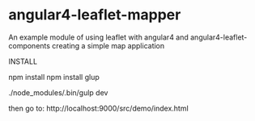 # angular4-leaflet-mapper
An example module of using leaflet with angular4 and angular4-leaflet-components creating a simple map application

INSTALL

npm install
npm install glup

./node_modules/.bin/gulp dev

then go to: http://localhost:9000/src/demo/index.html
